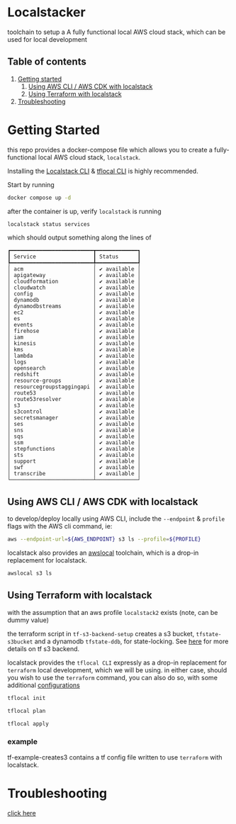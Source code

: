 Localstacker 
===============

toolchain to setup a A fully functional local AWS cloud stack, which can be used for local development 

## Table of contents ##


1. [Getting started](#getting-started)
    1. [Using AWS CLI / AWS CDK with localstack](#with-aws)
    2. [Using Terraform with localstack](#with-tf)
2. [Troubleshooting](#ts)


<div id='getting-started'/>

Getting Started 
===============

this repo provides a docker-compose file which allows you to create a fully-functional local AWS cloud stack, `localstack`.

Installing the [Localstack CLI](https://docs.localstack.cloud/getting-started/installation/#localstack-cli) & [tflocal CLI](https://github.com/localstack/terraform-local) is highly recommended.

Start by running
```bash
docker compose up -d
```

after the container is up, verify `localstack` is running
```bash
localstack status services
```
which should output something along the lines of

```
┏━━━━━━━━━━━━━━━━━━━━━━━━━━┳━━━━━━━━━━━━━┓
┃ Service                  ┃ Status      ┃
┡━━━━━━━━━━━━━━━━━━━━━━━━━━╇━━━━━━━━━━━━━┩
│ acm                      │ ✔ available │
│ apigateway               │ ✔ available │
│ cloudformation           │ ✔ available │
│ cloudwatch               │ ✔ available │
│ config                   │ ✔ available │
│ dynamodb                 │ ✔ available │
│ dynamodbstreams          │ ✔ available │
│ ec2                      │ ✔ available │
│ es                       │ ✔ available │
│ events                   │ ✔ available │
│ firehose                 │ ✔ available │
│ iam                      │ ✔ available │
│ kinesis                  │ ✔ available │
│ kms                      │ ✔ available │
│ lambda                   │ ✔ available │
│ logs                     │ ✔ available │
│ opensearch               │ ✔ available │
│ redshift                 │ ✔ available │
│ resource-groups          │ ✔ available │
│ resourcegroupstaggingapi │ ✔ available │
│ route53                  │ ✔ available │
│ route53resolver          │ ✔ available │
│ s3                       │ ✔ available │
│ s3control                │ ✔ available │
│ secretsmanager           │ ✔ available │
│ ses                      │ ✔ available │
│ sns                      │ ✔ available │
│ sqs                      │ ✔ available │
│ ssm                      │ ✔ available │
│ stepfunctions            │ ✔ available │
│ sts                      │ ✔ available │
│ support                  │ ✔ available │
│ swf                      │ ✔ available │
│ transcribe               │ ✔ available │
└──────────────────────────┴─────────────┘

```

<div id='with-aws'/>

## Using AWS CLI / AWS CDK with localstack ##
to develop/deploy locally using AWS CLI, include the `--endpoint` & `profile` flags with the AWS cli command, ie:

```bash
aws --endpoint-url=${AWS_ENDPOINT} s3 ls --profile=${PROFILE}
```

localstack also provides an [awslocal](https://github.com/localstack/awscli-local) toolchain, which is a drop-in replacement for localstack.
```bash
awslocal s3 ls 
```

<div id='with-tf'/>

## Using Terraform with localstack #

with the assumption that an aws profile `localstack2` exists (note, can be dummy value)

the terraform script in `tf-s3-backend-setup` creates a s3 bucket, `tfstate-s3bucket` and a dynamodb `tfstate-ddb`, for state-locking. See [here](https://developer.hashicorp.com/terraform/language/settings/backends/s3) for more details on tf s3 backend.

localstack provides the `tflocal CLI` expressly as a drop-in replacement for `terraform` local development, which we will be using. in either case, should you wish to use the `terraform`  command, you can also do so, with some additional [configurations](https://docs.localstack.cloud/user-guide/integrations/terraform/)

```bash
tflocal init
```
```bash
tflocal plan
```
```bash
tflocal apply
```


### example ###
tf-example-creates3 contains a tf config file written to use `terraform` with localstack. 


<div id='ts'/>

Troubleshooting
===============

[click here ](docs/troubleshooting/readme.md)